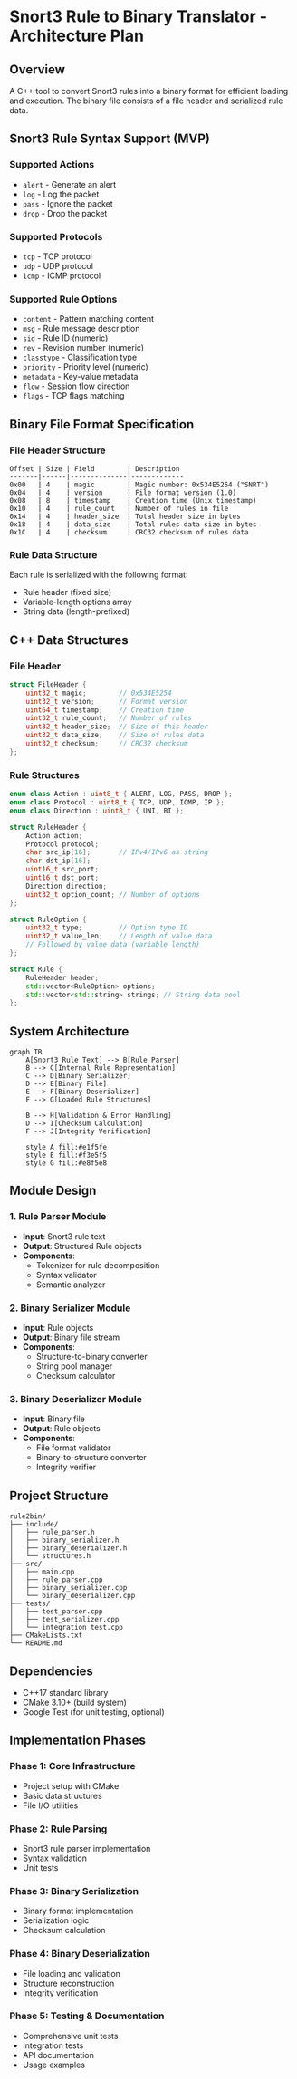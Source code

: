 # Snort3 Rule to Binary Translator - Architecture Plan

## Overview
A C++ tool to convert Snort3 rules into a binary format for efficient loading and execution. The binary file consists of a file header and serialized rule data.

## Snort3 Rule Syntax Support (MVP)

### Supported Actions
- `alert` - Generate an alert
- `log` - Log the packet
- `pass` - Ignore the packet
- `drop` - Drop the packet

### Supported Protocols
- `tcp` - TCP protocol
- `udp` - UDP protocol  
- `icmp` - ICMP protocol

### Supported Rule Options
- `content` - Pattern matching content
- `msg` - Rule message description
- `sid` - Rule ID (numeric)
- `rev` - Revision number (numeric)
- `classtype` - Classification type
- `priority` - Priority level (numeric)
- `metadata` - Key-value metadata
- `flow` - Session flow direction
- `flags` - TCP flags matching

## Binary File Format Specification

### File Header Structure
```
Offset | Size | Field        | Description
-------|------|--------------|-------------
0x00   | 4    | magic        | Magic number: 0x534E5254 ("SNRT")
0x04   | 4    | version      | File format version (1.0)
0x08   | 8    | timestamp    | Creation time (Unix timestamp)
0x10   | 4    | rule_count   | Number of rules in file
0x14   | 4    | header_size  | Total header size in bytes
0x18   | 4    | data_size    | Total rules data size in bytes
0x1C   | 4    | checksum     | CRC32 checksum of rules data
```

### Rule Data Structure
Each rule is serialized with the following format:
- Rule header (fixed size)
- Variable-length options array
- String data (length-prefixed)

## C++ Data Structures

### File Header
```cpp
struct FileHeader {
    uint32_t magic;        // 0x534E5254
    uint32_t version;      // Format version
    uint64_t timestamp;    // Creation time
    uint32_t rule_count;   // Number of rules
    uint32_t header_size;  // Size of this header
    uint32_t data_size;    // Size of rules data
    uint32_t checksum;     // CRC32 checksum
};
```

### Rule Structures
```cpp
enum class Action : uint8_t { ALERT, LOG, PASS, DROP };
enum class Protocol : uint8_t { TCP, UDP, ICMP, IP };
enum class Direction : uint8_t { UNI, BI };

struct RuleHeader {
    Action action;
    Protocol protocol;
    char src_ip[16];       // IPv4/IPv6 as string
    char dst_ip[16];
    uint16_t src_port;
    uint16_t dst_port;
    Direction direction;
    uint32_t option_count; // Number of options
};

struct RuleOption {
    uint32_t type;         // Option type ID
    uint32_t value_len;    // Length of value data
    // Followed by value data (variable length)
};

struct Rule {
    RuleHeader header;
    std::vector<RuleOption> options;
    std::vector<std::string> strings; // String data pool
};
```

## System Architecture

```mermaid
graph TB
    A[Snort3 Rule Text] --> B[Rule Parser]
    B --> C[Internal Rule Representation]
    C --> D[Binary Serializer]
    D --> E[Binary File]
    E --> F[Binary Deserializer]
    F --> G[Loaded Rule Structures]
    
    B --> H[Validation & Error Handling]
    D --> I[Checksum Calculation]
    F --> J[Integrity Verification]
    
    style A fill:#e1f5fe
    style E fill:#f3e5f5
    style G fill:#e8f5e8
```

## Module Design

### 1. Rule Parser Module
- **Input**: Snort3 rule text
- **Output**: Structured Rule objects
- **Components**:
  - Tokenizer for rule decomposition
  - Syntax validator
  - Semantic analyzer

### 2. Binary Serializer Module  
- **Input**: Rule objects
- **Output**: Binary file stream
- **Components**:
  - Structure-to-binary converter
  - String pool manager
  - Checksum calculator

### 3. Binary Deserializer Module
- **Input**: Binary file
- **Output**: Rule objects
- **Components**:
  - File format validator
  - Binary-to-structure converter
  - Integrity verifier

## Project Structure
```
rule2bin/
├── include/
│   ├── rule_parser.h
│   ├── binary_serializer.h
│   ├── binary_deserializer.h
│   └── structures.h
├── src/
│   ├── main.cpp
│   ├── rule_parser.cpp
│   ├── binary_serializer.cpp
│   └── binary_deserializer.cpp
├── tests/
│   ├── test_parser.cpp
│   ├── test_serializer.cpp
│   └── integration_test.cpp
├── CMakeLists.txt
└── README.md
```

## Dependencies
- C++17 standard library
- CMake 3.10+ (build system)
- Google Test (for unit testing, optional)

## Implementation Phases

### Phase 1: Core Infrastructure
- Project setup with CMake
- Basic data structures
- File I/O utilities

### Phase 2: Rule Parsing
- Snort3 rule parser implementation
- Syntax validation
- Unit tests

### Phase 3: Binary Serialization
- Binary format implementation
- Serialization logic
- Checksum calculation

### Phase 4: Binary Deserialization
- File loading and validation
- Structure reconstruction
- Integrity verification

### Phase 5: Testing & Documentation
- Comprehensive unit tests
- Integration tests
- API documentation
- Usage examples